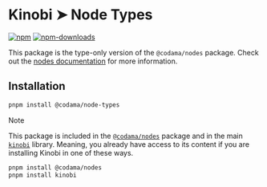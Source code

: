# Kinobi ➤ Node Types

[![npm][npm-image]][npm-url]
[![npm-downloads][npm-downloads-image]][npm-url]

[npm-downloads-image]: https://img.shields.io/npm/dm/@codama/node-types.svg?style=flat
[npm-image]: https://img.shields.io/npm/v/@codama/node-types.svg?style=flat&label=%40kinobi-so%2Fnode-types
[npm-url]: https://www.npmjs.com/package/@codama/node-types

This package is the type-only version of the `@codama/nodes` package. Check out the [nodes documentation](../nodes) for more information.

## Installation

```sh
pnpm install @codama/node-types
```

> [!NOTE]
> This package is included in the [`@codama/nodes`](../nodes) package and in the main [`kinobi`](../library) library. Meaning, you already have access to its content if you are installing Kinobi in one of these ways.
>
> ```sh
> pnpm install @codama/nodes
> pnpm install kinobi
> ```
